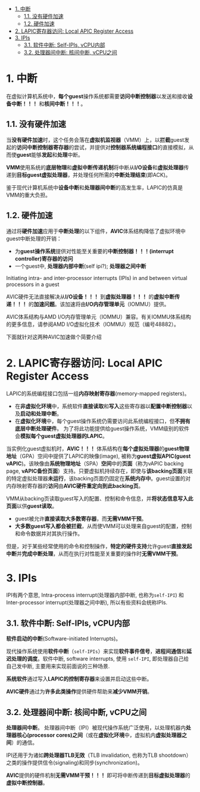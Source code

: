 
<!-- @import "[TOC]" {cmd="toc" depthFrom=1 depthTo=6 orderedList=false} -->

<!-- code_chunk_output -->

- [1. 中断](#1-中断)
  - [1.1. 没有硬件加速](#11-没有硬件加速)
  - [1.2. 硬件加速](#12-硬件加速)
- [2. LAPIC寄存器访问: Local APIC Register Access](#2-lapic寄存器访问-local-apic-register-access)
- [3. IPIs](#3-ipis)
  - [3.1. 软件中断: Self-IPIs, vCPU内部](#31-软件中断-self-ipis-vcpu内部)
  - [3.2. 处理器间中断: 核间中断, vCPU之间](#32-处理器间中断-核间中断-vcpu之间)

<!-- /code_chunk_output -->

# 1. 中断

在虚拟计算机系统中，**每个guest**操作系统都需要**访问中断控制器**以发送和接收**设备中断！！！** 和**核间中断！！！**。

## 1.1. 没有硬件加速

当**没有硬件加速**时，这个任务会落在**虚拟机监视器**（VMM）上，以**拦截**guest发起的**访问中断控制器寄存器**的尝试，并提供对**控制器系统编程接口**的直接模拟，从而使**guest**能够**发起**和**处理**中断。

**VMM**使用系统的**底层物理**和**虚拟中断传递机制**将中断从**I/O设备**和**虚拟处理器**传递到**目标guest虚拟处理器**，并处理任何所需的**中断处理结束**(即ACK)。

鉴于现代计算机系统中**设备中断**和**处理器间中断**的高发生率，LAPIC的仿真是VMM的重大负担。

## 1.2. 硬件加速

通过将**硬件加速**应用于**中断处理**的以下组件，**AVIC**体系结构降低了虚拟环境中guest中断处理的开销：

* 为**guest操作系统**提供对性能至关重要的**中断控制器！！！(interrupt controller)寄存器的访问**
* 一个guest中, **处理器内部中断**(self ipi?); **处理器之间中断**

Initiating intra- and inter-processor interrupts (IPIs) in and between virtual processors in a guest

AVIC硬件无法直接解决从**I/O设备！！！** 到**虚拟处理器！！！** 的**虚拟中断传递！！！** 的**加速问题**。该加速将由**I/O内存管理单元**（IOMMU）提供。

AVIC体系结构与AMD I/O内存管理单元（IOMMU）兼容。有关IOMMU体系结构的更多信息，请参阅AMD I/O虚拟化技术（IOMMU）规范（编号48882）。

下面就针对这两种AVIC加速做个简要介绍

# 2. LAPIC寄存器访问: Local APIC Register Access

LAPIC的系统编程接口包括一组**内存映射寄存器**(memory-mapped registers)。

* 在**非虚拟化环境**中，系统软件**直接读取**和**写入**这些寄存器以**配置中断控制器**以及**启动和处理中断**。 
* 在**虚拟化环境**中，每个guest操作系统仍需要访问此系统编程接口，但**不拥有底层中断处理硬件**。 为了将此功能提供给guest操作系统，VMM级别的软件会**模拟每个guest虚拟处理器的LAPIC**。

当实例化guest虚拟机时，**AVIC！！！** 体系结构在**每个虚拟处理器**的**guest物理地址**（GPA）空间中提供了LAPIC的映像(image), 被称为**guest虚拟APIC(guest vAPIC**)。该映像由**系统物理地址**（SPA）**空间**中的**页面**（称为vAPIC backing page, **vAPIC备份页面**）支持。只要虚拟机持续存在，即使与**该backing页面**关联的特定虚拟处理器**未运行**，该backing页面仍固定在**系统内存中**。guest设置的对内存映射寄存器的**访问**由**AVIC硬件重定向到此backing页**。

VMM从backing页读取guest写入的配置、控制和命令信息，并**将状态信息写入此页面**以供**guest读取**。
* guest被允许**直接读取大多数寄存器**，而**无需VMM干预**。
* **大多数guest写入都会被拦截**，从而使VMM可以处理来自guest的配置，控制和命令数据并对其执行操作。

但是，对于某些经常使用的命令和控制操作，**特定的硬件支持**允许guest**直接发起中断**并**完成中断处理**，从而在执行对性能至关重要的操作时**无需VMM干预**。

# 3. IPIs

IPI有两个意思, Intra-process interrupt(处理器内部中断, 也称为`self-IPI`) 和 Inter-processor interrupt(处理器之间中断), 所以有些资料会统称IPIs.

## 3.1. 软件中断: Self-IPIs, vCPU内部

**软件启动的中断**(Software-initiated Interrupts)。 

现代操作系统使用**软件中断**（`self-IPIs`）来实现**软件事件信号**，**进程间通信**和**延迟处理的调度**。软件中断, software interrupts, 使用 `self-IPI`, 即处理器自己给自己发中断, 主要用来实现前面说的三种场景.

**系统软件**通过写入**LAPIC的控制寄存器**来设置并启动这些中断。 

**AVIC硬件**通过为**许多此类操作**提供硬件帮助来**减少VMM开销**。

## 3.2. 处理器间中断: 核间中断, vCPU之间

**处理器间中断**。 处理器间中断（IPI）被现代操作系统广泛使用，以处理机器内**处理器核心(processor cores)之间**（或在**虚拟化环境**中，虚拟机内**虚拟处理器之间**）的通信。 

IPI还用于为诸如**跨处理器TLB无效**（TLB invalidation, 也称为TLB shootdown）之类的操作提供信令(signaling)和同步(synchronization)。 

**AVIC**提供的硬件机制**无需VMM干预！！！** 即可将中断传递到**目标虚拟处理器**的**虚拟中断控制器**。
